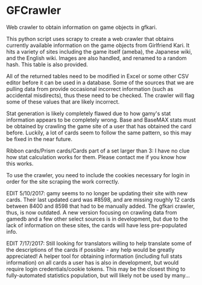 # GFCrawler
Web crawler to obtain information on game objects in gfkari.

This python script uses scrapy to create a web crawler that obtains currently available information on the game objects from Girlfriend Kari. It hits a variety of sites including the game itself (ameba), the Japanese wiki, and the English wiki. Images are also handled, and renamed to a random hash. This table is also provided.

All of the returned tables need to be modified in Excel or some other CSV editor before it can be used in a database. Some of the sources that we are pulling data from provide occasional incorrect information (such as accidental misdirects), thus these need to be checked. The crawler will flag some of these values that are likely incorrect.

Stat generation is likely completely flawed due to how gamy's stat information appears to be completely wrong. Base and BaseMAX stats must be obtained by crawling the game site of a user that has obtained the card before. Luckily, a lot of cards seem to follow the same pattern, so this may be fixed in the near future.

Ribbon cards/Prism cards/Cards part of a set larger than 3: I have no clue how stat calculation works for them. Please contact me if you know how this works. 

To use the crawler, you need to include the cookies necessary for login in order for the site scraping the work correctly.

EDIT 5/10/2017: gamy seems to no longer be updating their site with new cards. Their last updated card was #8598, and are missing roughly 12 cards between 8400 and 8598 that had to be manually added. The gfkari crawler, thus, is now outdated. A new version focusing on crawling data from gamedb and a few other select sources is in development, but due to the lack of information on these sites, the cards will have less pre-populated info.

EDIT 7/17/2017: Still looking for translators willing to help translate some of the descriptions of the cards if possible - any help would be greatly appreciated! A helper tool for obtaining information (including full stats information) on all cards a user has is also in development, but would require login credentials/cookie tokens. This may be the closest thing to fully-automated statistics population, but will likely not be used by many...
